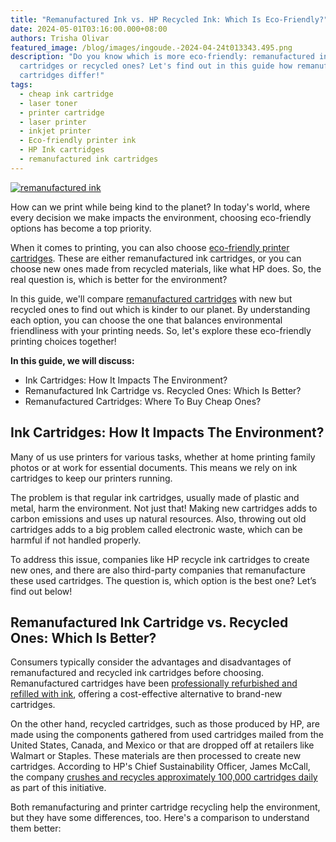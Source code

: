 ```yaml
---
title: "Remanufactured Ink vs. HP Recycled Ink: Which Is Eco-Friendly?"
date: 2024-05-01T03:16:00.000+08:00
authors: Trisha Olivar
featured_image: /blog/images/ingoude.-2024-04-24t013343.495.png
description: "Do you know which is more eco-friendly: remanufactured ink
  cartridges or recycled ones? Let's find out in this guide how remanufactured
  cartridges differ!"
tags:
  - cheap ink cartridge
  - laser toner
  - printer cartridge
  - laser printer
  - inkjet printer
  - Eco-friendly printer ink
  - HP Ink cartridges
  - remanufactured ink cartridges
---
```

[![remanufactured ink](/blog/images/ingoude.-2024-04-24t013343.495.png "Remanufactured Ink vs. HP Recycled Ink: Which Is Eco-Friendly?")](/blog/images/ingoude.-2024-04-24t013343.495.png)

How can we print while being kind to the planet? In today's world, where every decision we make impacts the environment, choosing eco-friendly options has become a top priority. 

When it comes to printing, you can also choose [eco-friendly printer cartridges](https://www.compandsave.com/environmentally-friendly-ink-cartridges). These are either remanufactured ink cartridges, or you can choose new ones made from recycled materials, like what HP does. So, the real question is, which is better for the environment? 

In this guide, we'll compare [remanufactured cartridges](https://www.compandsave.com/what-are-remanufactured-ink-cartridges-guide) with new but recycled ones to find out which is kinder to our planet. By understanding each option, you can choose the one that balances environmental friendliness with your printing needs. So, let's explore these eco-friendly printing choices together!

**In this guide, we will discuss:**

* Ink Cartridges: How It Impacts The Environment?
* Remanufactured Ink Cartridge vs. Recycled Ones: Which Is Better?
* Remanufactured Cartridges: Where To Buy Cheap Ones?

## Ink Cartridges: How It Impacts The Environment?

Many of us use printers for various tasks, whether at home printing family photos or at work for essential documents. This means we rely on ink cartridges to keep our printers running. 

The problem is that regular ink cartridges, usually made of plastic and metal, harm the environment. Not just that! Making new cartridges adds to carbon emissions and uses up natural resources. Also, throwing out old cartridges adds to a big problem called electronic waste, which can be harmful if not handled properly. 

To address this issue, companies like HP recycle ink cartridges to create new ones, and there are also third-party companies that remanufacture these used cartridges. The question is, which option is the best one? Let’s find out below!

## Remanufactured Ink Cartridge vs. Recycled Ones: Which Is Better?

Consumers typically consider the advantages and disadvantages of remanufactured and recycled ink cartridges before choosing. Remanufactured cartridges have been [professionally refurbished and refilled with ink](https://www.compandsave.com/blog/posts/remanufactured-printer-cartridges-how-are-they-made.html), offering a cost-effective alternative to brand-new cartridges. 

On the other hand, recycled cartridges, such as those produced by HP, are made using the components gathered from used cartridges mailed from the United States, Canada, and Mexico or that are dropped off at retailers like Walmart or Staples. These materials are then processed to create new cartridges. According to HP's Chief Sustainability Officer, James McCall, the company [crushes and recycles approximately 100,000 cartridges daily](https://www.rtmworld.com/news/hp-boasts-crushing-100k-cartridges-a-day/) as part of this initiative. 

Both remanufacturing and printer cartridge recycling help the environment, but they have some differences, too. Here's a comparison to understand them better:
